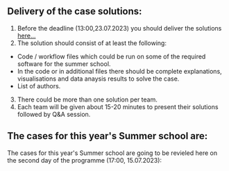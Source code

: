 ## Delivery of the case solutions:

1. Before the deadline (13:00,23.07.2023) you should deliver the solutions [here...]()
2. The solution should consist of at least the following:
* Code / workflow files which could be run on some of the required software for the summer school.
* In the code or in additional files there should be complete explanations, visualisations and data anaysis results to solve the case.
* List of authors.
3. There could be more than one solution per team.
4. Each team will be given about 15-20 minutes to present their solutions followed by Q&A session.

## The cases for this year's Summer school are:

The cases for this year's Summer school are going to be revieled here on the second day of the programme (17:00, 15.07.2023):  
<!--
1. The A.I. crypto trader - Make a prediction model of the major cryptocurrencies’ prices and an autonomous A.I. decision-maker for trading/investing  
[Crypto case text...](https://github.com/Marchev-Science/summer-school-2021/blob/main/crypto_case.pdf)   
[Crypto case data (csv or sql)...](https://www.kaggle.com/bizzyvinci/coinmarketcap-historical-data)  

[Team solutions here...](https://github.com/Marchev-Science/summer-school-2021/tree/main/case_solutions),  [video](https://youtube.com/playlist?list=PLX9ryRl9v7BDbY1DoUppGoOcNahp6g4re)    

2. World Development indicators (panel data) - Discover factors for contry economic development and make recommendations  
[Download data...](https://www.kaggle.com/sohelranaccselab/world-development-indicator-data2021)  

[Team solutions here...](https://github.com/Marchev-Science/summer-school-2021/tree/main/case_solutions),  [video](https://youtube.com/playlist?list=PLX9ryRl9v7BDbY1DoUppGoOcNahp6g4re)    

3. Product Recommendation - Can you pair products with people?   
[Download the data and read the case...](https://www.kaggle.com/c/santander-product-recommendation/data)  

[Team solutions here...](https://github.com/Marchev-Science/summer-school-2021/tree/main/case_solutions),  [video](https://youtube.com/playlist?list=PLX9ryRl9v7BDbY1DoUppGoOcNahp6g4re)    

4. The 04 April Parlamentary Elections - discover signs of false play and /or other peculiar tendencies in the latest parlamentary elections results (open case).    
[Data (read the README file)...](https://results.cik.bg/pi2021/export.zip)  



## A case for homework exercise

5. Lending club - find a suitable customer for a loan. This dataset contains the full LendingClub data from 2007 to 2018. There are separate files for accepted and rejected loans. The accepted loans also include the FICO scores, which can only be downloaded when you are signed in to LendingClub and download the data.  

Task 1: Predict if a future customer will pay back the loan. Make a model to assess whether or not a new customer is likely to pay back the loan. You can use several different machine learning models.   

Task 2: Classify Loans by Grade. Categorize accepted loans into one of the seven loan grades. In the accepted loans data, we have a column called "grade." It takes values from A-G (A is the best, G is the worst). The task is to build a classifier that, given some other features, can accurately categorize a loan by grade.   

[Accepted loans data](https://www.kaggle.com/wordsforthewise/lending-club?select=accepted_2007_to_2018Q4.csv.gz)   
[Rejected loans data](https://www.kaggle.com/wordsforthewise/lending-club?select=rejected_2007_to_2018Q4.csv.gz)   

-->
